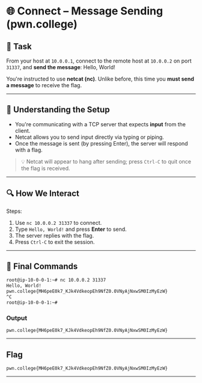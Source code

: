 # 🌐 Connect – Message Sending (pwn.college)

## 📌 Task

From your host at `10.0.0.1`, connect to the remote host at `10.0.0.2` on port `31337`, and **send the message**: Hello, World!


You're instructed to use **netcat (nc)**. Unlike before, this time you **must send a message** to receive the flag.

---

## 🧠 Understanding the Setup

- You're communicating with a TCP server that expects **input** from the client.
- Netcat allows you to send input directly via typing or piping.
- Once the message is sent (by pressing Enter), the server will respond with a flag.

> 💡 Netcat will appear to hang after sending; press `Ctrl-C` to quit once the flag is received.

---

## 🔍 How We Interact

Steps:
1. Use `nc 10.0.0.2 31337` to connect.
2. Type `Hello, World!` and press **Enter** to send.
3. The server replies with the flag.
4. Press `Ctrl-C` to exit the session.

---

## 🧪 Final Commands

```bash
root@ip-10-0-0-1:~# nc 10.0.0.2 31337
Hello, World!
pwn.college{MH6peE0k7_KJk4VdkeopEh9NfZ0.0VNyAjNxwSM0IzMyEzW}
^C
root@ip-10-0-0-1:~#
```
### Output
```
pwn.college{MH6peE0k7_KJk4VdkeopEh9NfZ0.0VNyAjNxwSM0IzMyEzW}
```

---

## Flag
```
pwn.college{MH6peE0k7_KJk4VdkeopEh9NfZ0.0VNyAjNxwSM0IzMyEzW}
```
---

